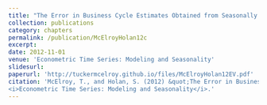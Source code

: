 ```yaml
---
title: "The Error in Business Cycle Estimates Obtained from Seasonally Adjusted Data"
collection: publications
category: chapters
permalink: /publication/McElroyHolan12c
excerpt: 
date: 2012-11-01
venue: 'Econometric Time Series: Modeling and Seasonality'
slidesurl: 
paperurl: 'http://tuckermcelroy.github.io/files/McElroyHolan12EV.pdf'
citation: 'McElroy, T., and Holan, S. (2012) &quot;The Error in Business Cycle Estimates Obtained from Seasonally Adjusted Data.&quot; 
<i>Econometric Time Series: Modeling and Seasonality</i>.'
---
```


